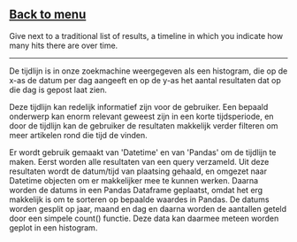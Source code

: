 [Back to menu](https://github.com/MichaelF89/MegaSearch/blob/master/Wiki/Menu)
------------------------------------------------------------------------------------------------------------------------------------------

Give next to a traditional list of results, a timeline in which you indicate how many hits there are over time.

------------------------------------------------------------------------------------------------------------------------------------------
De tijdlijn is in onze zoekmachine weergegeven als een histogram, die op de x-as de datum per dag aangeeft en op de y-as het aantal resultaten dat op die dag is gepost laat zien.

Deze tijdlijn kan redelijk informatief zijn voor de gebruiker. Een bepaald onderwerp kan enorm relevant geweest zijn in een korte tijdsperiode, en door de tijdlijn kan de gebruiker de resultaten makkelijk verder filteren om meer artikelen rond die tijd de vinden.

Er wordt gebruik gemaakt van 'Datetime' en van 'Pandas' om de tijdlijn te maken. Eerst worden alle resultaten van een query verzameld. Uit deze resultaten wordt de datum/tijd van plaatsing gehaald, en omgezet naar Datetime objecten om er makkelijker mee te kunnen werken. Daarna worden de datums in een Pandas Dataframe geplaatst, omdat het erg makkelijk is om te sorteren op bepaalde waardes in Pandas. De datums worden gesplit op jaar, maand en dag en daarna worden de aantallen geteld door een simpele count() functie. Deze data kan daarmee meteen worden geplot in een histogram.
